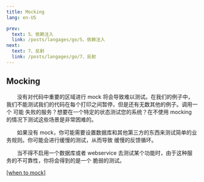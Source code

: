 ```yaml
---
title: Mocking
lang: en-US

prev:
  text: 5、依赖注入
  link: /posts/langages/go/5、依赖注入
next:
  text: 7、反射
  link: /posts/langages/go/7、反射
---
```


## Mocking

&emsp;&emsp;没有对代码中重要的区域进行 mock 将会导致难以测试。在我们的例子中，我们不能测试我们的代码在每个打印之间暂停，但是还有无数其他的例子。调用一个 可能 失败的服务？想要在一个特定的状态测试您的系统？在不使用 mocking 的情况下测试这些场景是非常困难的。

&emsp;&emsp;如果没有 mock，你可能需要设置数据库和其他第三方的东西来测试简单的业务规则。你可能会进行缓慢的测试，从而导致 缓慢的反馈循环。

&emsp;&emsp;当不得不启用一个数据库或者 webservice 去测试某个功能时，由于这种服务的不可靠性，你将会得到的是一个 脆弱的测试。

[\[when to mock\]](https://8thlight.com/blog/uncle-bob/2014/05/10/WhenToMock.html)